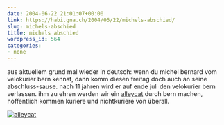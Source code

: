 ```yaml
---
date: 2004-06-22 21:01:07+00:00
link: https://habi.gna.ch/2004/06/22/michels-abschied/
slug: michels-abschied
title: michels abschied
wordpress_id: 564
categories:
- none
---
```


aus aktuellem grund mal wieder in deutsch:
wenn du michel bernard vom velokurier bern kennst, dann komm diesen freitag doch auch an seine abschluss-sause.
nach 11 jahren wird er auf ende juli den velokurier bern verlassen.
ihm zu ehren werden wir ein [alleycat](https://habi.gna.ch/?s=alleycat) durch bern machen, hoffentlich kommen kuriere und nichtkuriere von überall.

[![alleycat](https://habi.gna.ch/blog/images/alleycat-tm.jpg)](https://habi.gna.ch/blog/images/alleycat.jpg)